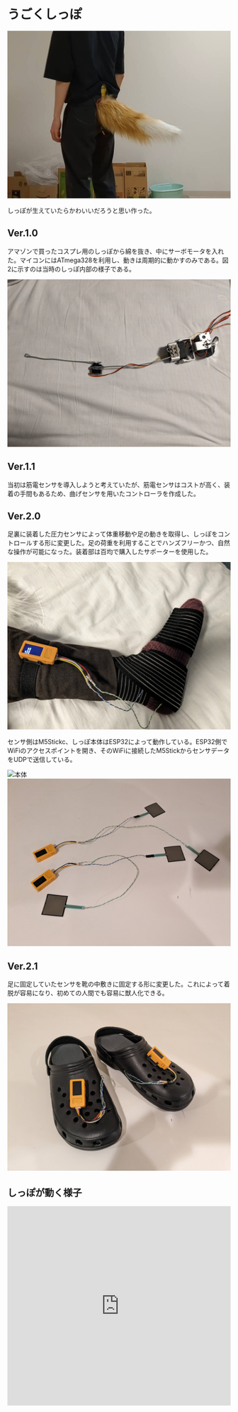 # うごくしっぽ
<!--description
しっぽが動いたらかわいいなと思って作った
description-->

![しっぽを装着した様子](./thumbnail.jpg)

しっぽが生えていたらかわいいだろうと思い作った。

## Ver.1.0

アマゾンで買ったコスプレ用のしっぽから綿を抜き、中にサーボモータを入れた。マイコンにはATmega328を利用し、動きは周期的に動かすのみである。図2に示すのは当時のしっぽ内部の様子である。

![しっぽ内部](./005.jpg)

## Ver.1.1

当初は筋電センサを導入しようと考えていたが、筋電センサはコストが高く、装着の手間もあるため、曲げセンサを用いたコントローラを作成した。

## Ver.2.0

足裏に装着した圧力センサによって体重移動や足の動きを取得し、しっぽをコントロールする形に変更した。足の荷重を利用することでハンズフリーかつ、自然な操作が可能になった。装着部は百均で購入したサポーターを使用した。

![センサを足に装着した様子](./003.jpg)

センサ側はM5Stickc、しっぽ本体はESP32によって動作している。ESP32側でWiFiのアクセスポイントを開き、そのWiFiに接続したM5StickからセンサデータをUDPで送信している。

![本体](./001.jpg)
![センサ](./002.jpg)

## Ver.2.1

足に固定していたセンサを靴の中敷きに固定する形に変更した。これによって着脱が容易になり、初めての人間でも容易に獣人化できる。

![靴一体型足荷重センサ](./004.jpg)

## しっぽが動く様子


<iframe width="100%" height="450" src="https://www.youtube.com/embed/6IAS9O0VAWA?si=iAGXkW9IFKYLFn09" title="YouTube video player" frameborder="0" allow="accelerometer; autoplay; clipboard-write; encrypted-media; gyroscope; picture-in-picture; web-share" referrerpolicy="strict-origin-when-cross-origin" allowfullscreen></iframe>